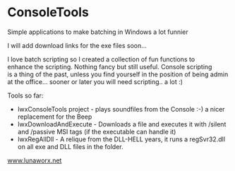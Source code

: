 ConsoleTools
============

Simple applications to make batching in Windows a lot funnier

I will add download links for the exe files soon...

                                                                           
 I love batch scripting so I created a collection of fun functions to      
 enhance the scripting. Nothing fancy but still useful. Console scripting  
 is a thing of the past, unless you find yourself in the position of being 
 admin at the office... sooner or later you will need scripting.. a lot :) 
                                                                           
                                                                           
 Tools so far:                                                             
 * lwxConsoleTools project   - plays soundfiles from the Console :-) a nicer replacement for the Beep                
 * lwxDownloadAndExecute - Downloads a file and executes it with /silent and /passive MSI tags (if the executable can handle it)                                      
 * lwxRegAllDll          - A relique from the DLL-HELL years, it runs a regSvr32.dll on all exe and DLL files in the folder.                                         
                                                                           
www.lunaworx.net 
